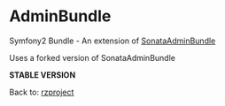 AdminBundle
===========

Symfony2 Bundle - An extension of [SonataAdminBundle](https://github.com/sonata-project/SonataAdminBundle "SonataAdminBundle")

Uses a forked version of SonataAdminBundle

**STABLE VERSION**

Back to: [rzproject](http://rzproject.github.io)